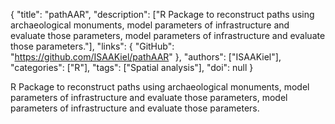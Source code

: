 {
  "title": "pathAAR",
  "description": ["R Package to reconstruct paths using archaeological monuments, model parameters of infrastructure and evaluate those parameters, model parameters of infrastructure and evaluate those parameters."],
  "links": {
    "GitHub": "https://github.com/ISAAKiel/pathAAR"
  },
  "authors": ["ISAAKiel"],
  "categories": ["R"],
  "tags": ["Spatial analysis"],
  "doi": null
}

<!-- Generated by csv2md.R – do not edit by hand -->

R Package to reconstruct paths using archaeological monuments, model parameters of infrastructure and evaluate those parameters, model parameters of infrastructure and evaluate those parameters.